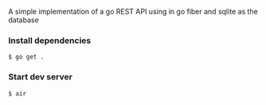 A simple implementation of a go REST API using in go fiber and sqlite as the database

### Install dependencies
```
$ go get .
```

### Start dev server
```
$ air
```